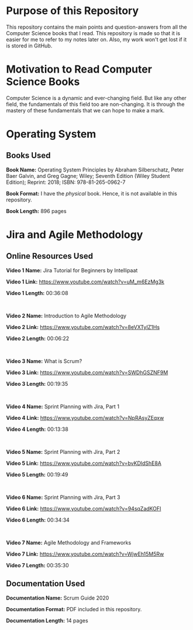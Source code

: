 # Purpose of this Repository

This repository contains the main points and question-answers from all the Computer Science books that I read. This repository is made so that it is easier for me to refer to my notes later on. Also, my work won't get lost if it is stored in GitHub.

# Motivation to Read Computer Science Books

Computer Science is a dynamic and ever-changing field. But like any other field, the fundamentals of this field too are non-changing. It is through the mastery of these fundamentals that we can hope to make a mark.

# Operating System

## Books Used

**Book Name:** Operating System Principles by Abraham Silberschatz, Peter Baer Galvin, and Greg Gagne; Wiley; Seventh Edition (Wiley Student Edition); Reprint: 2018; ISBN: 978-81-265-0962-7

**Book Format:** I have the *physical* book. Hence, it is not available in this repository.

**Book Length:** 896 pages 

# Jira and Agile Methodology

## Online Resources Used

**Video 1 Name:** Jira Tutorial for Beginners by Intellipaat

**Video 1 Link:** https://www.youtube.com/watch?v=uM_m6EzMg3k

**Video 1 Length:** 00:36:08

<br>

**Video 2 Name:** Introduction to Agile Methodology

**Video 2 Link:** https://www.youtube.com/watch?v=8eVXTyIZ1Hs

**Video 2 Length:** 00:06:22

<br>

**Video 3 Name:** What is Scrum?

**Video 3 Link:** https://www.youtube.com/watch?v=SWDhGSZNF9M

**Video 3 Length:** 00:19:35

<br>

**Video 4 Name:** Sprint Planning with Jira, Part 1

**Video 4 Link:** https://www.youtube.com/watch?v=NpRAsyZEqxw

**Video 4 Length:** 00:13:38

<br>

**Video 5 Name:** Sprint Planning with Jira, Part 2

**Video 5 Link:** https://www.youtube.com/watch?v=bvKDldShE8A

**Video 5 Length:** 00:19:49

<br>

**Video 6 Name:** Sprint Planning with Jira, Part 3

**Video 6 Link:** https://www.youtube.com/watch?v=94sqZadKOFI

**Video 6 Length:** 00:34:34

<br>

**Video 7 Name:** Agile Methodology and Frameworks

**Video 7 Link:** https://www.youtube.com/watch?v=WjwEh15M5Rw

**Video 7 Length:** 00:35:30

## Documentation Used

**Documentation Name:** Scrum Guide 2020

**Documentation Format:** PDF included in this repository.

**Documentation Length:** 14 pages